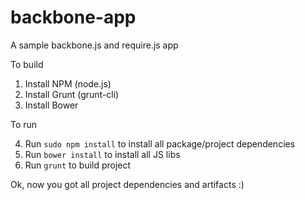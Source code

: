 backbone-app
============

A sample backbone.js and require.js app


To build

1. Install NPM (node.js)
2. Install Grunt (grunt-cli)
3. Install Bower

To run

4. Run `sudo npm install` to install all package/project dependencies
5. Run `bower install` to install all JS libs
6. Run `grunt` to build project

Ok, now you got all project dependencies and artifacts :)
